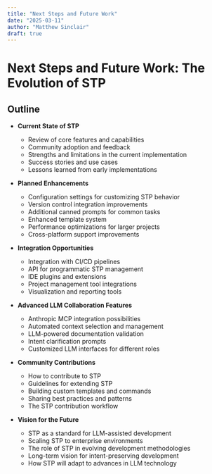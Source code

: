 ```yaml
---
title: "Next Steps and Future Work"
date: "2025-03-11"
author: "Matthew Sinclair"
draft: true
---
```


# Next Steps and Future Work: The Evolution of STP

## Outline

* **Current State of STP**
  * Review of core features and capabilities
  * Community adoption and feedback
  * Strengths and limitations in the current implementation
  * Success stories and use cases
  * Lessons learned from early implementations

* **Planned Enhancements**
  * Configuration settings for customizing STP behavior
  * Version control integration improvements
  * Additional canned prompts for common tasks
  * Enhanced template system
  * Performance optimizations for larger projects
  * Cross-platform support improvements

* **Integration Opportunities**
  * Integration with CI/CD pipelines
  * API for programmatic STP management
  * IDE plugins and extensions
  * Project management tool integrations
  * Visualization and reporting tools

* **Advanced LLM Collaboration Features**
  * Anthropic MCP integration possibilities
  * Automated context selection and management
  * LLM-powered documentation validation
  * Intent clarification prompts
  * Customized LLM interfaces for different roles

* **Community Contributions**
  * How to contribute to STP
  * Guidelines for extending STP
  * Building custom templates and commands
  * Sharing best practices and patterns
  * The STP contribution workflow

* **Vision for the Future**
  * STP as a standard for LLM-assisted development
  * Scaling STP to enterprise environments
  * The role of STP in evolving development methodologies
  * Long-term vision for intent-preserving development
  * How STP will adapt to advances in LLM technology
